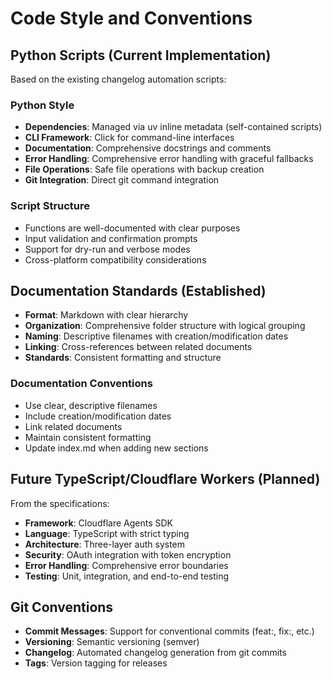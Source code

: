 # Code Style and Conventions

## Python Scripts (Current Implementation)
Based on the existing changelog automation scripts:

### Python Style
- **Dependencies**: Managed via uv inline metadata (self-contained scripts)
- **CLI Framework**: Click for command-line interfaces
- **Documentation**: Comprehensive docstrings and comments
- **Error Handling**: Comprehensive error handling with graceful fallbacks
- **File Operations**: Safe file operations with backup creation
- **Git Integration**: Direct git command integration

### Script Structure
- Functions are well-documented with clear purposes
- Input validation and confirmation prompts
- Support for dry-run and verbose modes
- Cross-platform compatibility considerations

## Documentation Standards (Established)
- **Format**: Markdown with clear hierarchy
- **Organization**: Comprehensive folder structure with logical grouping
- **Naming**: Descriptive filenames with creation/modification dates
- **Linking**: Cross-references between related documents
- **Standards**: Consistent formatting and structure

### Documentation Conventions
- Use clear, descriptive filenames
- Include creation/modification dates
- Link related documents
- Maintain consistent formatting
- Update index.md when adding new sections

## Future TypeScript/Cloudflare Workers (Planned)
From the specifications:
- **Framework**: Cloudflare Agents SDK
- **Language**: TypeScript with strict typing
- **Architecture**: Three-layer auth system
- **Security**: OAuth integration with token encryption
- **Error Handling**: Comprehensive error boundaries
- **Testing**: Unit, integration, and end-to-end testing

## Git Conventions
- **Commit Messages**: Support for conventional commits (feat:, fix:, etc.)
- **Versioning**: Semantic versioning (semver)
- **Changelog**: Automated changelog generation from git commits
- **Tags**: Version tagging for releases